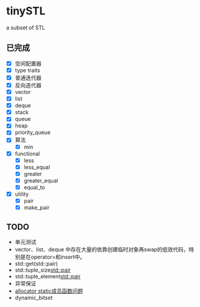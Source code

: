 # tinySTL
a subset of STL

## 已完成

- [x] 空间配置器
- [x] type traits
- [x] 普通迭代器
- [x] 反向迭代器
- [x] vector
- [x] list
- [x] deque
- [x] stack
- [x] queue
- [x] heap
- [x] priority_queue
- [x] 算法
    - [x] min 
- [x] functional
    - [x] less
    - [x] less_equal
    - [x] greater
    - [x] greater_equal
    - [x] equal_to
- [x] utility
    - [x] pair
    - [x] make_pair

## TODO

- 单元测试
- vector、list、deque 中存在大量的依靠创建临时对象再swap的低效代码，特别是在operator=和insert中。
- std::get(std::pair)
- std::tuple_size<std::pair>
- std::tuple_element<std::pair>
- 异常保证
- [allocator static成员函数问题](https://www.zhihu.com/question/53085291/answer/133516400)
- dynamic_bitset
